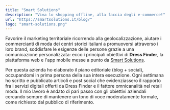 ```yaml
---
title: "Smart Solutions"
description: "Viva lo shopping offline, alla faccia degli e-commerce!"
url: "https://smartsolutions.it/blog/"
logo: "smart-solutions.png"
---
```


Favorire il marketing territoriale ricorrendo alla geolocalizzazione, aiutare i commercianti di moda dei centri storici italiani a promuoversi attraverso i loro brand, soddisfare le esigenze delle persone grazie a una comunicazione personalizzata: ecco i principali obiettivi di **Dress Finder**, la piattaforma web e l'app mobile messe a punto da [Smart Solutions](https://smartsolutions.it).

Per questa azienda ho elaborato il piano editoriale (blog + social), occupandomi in prima persona della sua intera esecuzione.
Ogni settimana ho scritto e pubblicato articoli e post social che evidenziassero il rapporto fra i servizi digitali offerti da Dress Finder e il fattore omnicanalità nel retail moda.
Il mio lavoro è andato di pari passo con gli obiettivi aziendali cercando sempre di mantenere un tono di voce moderatamente formale, come richiesto dal pubblico di riferimento.
